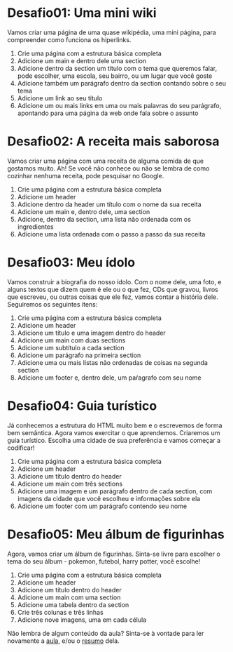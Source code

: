 <!-- Aula 04 - HTML Semântico -->

# Desafio01: Uma mini wiki

Vamos criar uma página de uma quase wikipédia, uma mini página, para compreender como funciona os hiperlinks.

1. Crie uma página com a estrutura básica completa
2. Adicione um main e dentro dele uma section
3. Adicione dentro da section um título com o tema que queremos falar, pode escolher, uma escola, seu bairro, ou um lugar que você goste
4. Adicione também um parágrafo dentro da section contando sobre o seu tema
5. Adicione um link ao seu título
6. Adicione um ou mais links em uma ou mais palavras do seu parágrafo, apontando para uma página da web onde fala sobre o assunto

# Desafio02: A receita mais saborosa

Vamos criar uma página com uma receita de alguma comida de que gostamos muito.
Ah! Se você não conhece ou não se lembra de como cozinhar nenhuma receita, pode pesquisar no Google.

1. Crie uma página com a estrutura básica completa
2. Adicione um header
3. Adicione dentro da header um título com o nome da sua receita
4. Adicione um main e, dentro dele, uma section
5. Adicione, dentro da section, uma lista não ordenada com os ingredientes
6. Adicione uma lista ordenada com o passo a passo da sua receita

# Desafio03: Meu ídolo

Vamos construir a biografia do nosso ídolo. Com o nome dele, uma foto, e alguns textos que dizem quem é ele ou o que fez, CDs que gravou, livros que escreveu, ou outras coisas que ele fez, vamos contar a história dele. Seguiremos os seguintes itens:

1. Crie uma página com a estrutura básica completa
2. Adicione um header
3. Adicione um título e uma imagem dentro do header
4. Adicione um main com duas sections
5. Adicione um subtítulo a cada section
6. Adicione um parágrafo na primeira section
7. Adicione uma ou mais listas não ordenadas de coisas na segunda section
8. Adicione um footer e, dentro dele, um paŕagrafo com seu nome

# Desafio04: Guia turístico

Já conhecemos a estrutura do HTML muito bem e o escrevemos de forma bem semântica. Agora vamos exercitar o que aprendemos. Criaremos um guia turístico. Escolha uma cidade de sua preferência e vamos começar a codificar!

1. Crie uma página com a estrutura básica completa
2. Adicione um header
3. Adicione um título dentro do header
4. Adicione um main com três sections
5. Adicione uma imagem e um parágrafo dentro de cada section, com imagens da cidade que você escolheu e informações sobre ela
6. Adicione um footer com um parágrafo contendo seu nome

# Desafio05: Meu álbum de figurinhas

Agora, vamos criar um álbum de figurinhas. Sinta-se livre para escolher o tema do seu álbum - pokemon, futebol, harry potter, você escolhe!

1. Crie uma página com a estrutura básica completa
2. Adicione um header
3. Adicione um título dentro do header
4. Adicione um main com uma section
5. Adicione uma tabela dentro da section
6. Crie três colunas e três linhas
7. Adicione nove imagens, uma em cada célula

Não lembra de algum conteúdo da aula? Sinta-se à vontade para ler novamente a [aula](../aula04/aula.md), e/ou o [resumo](../aula04/resumo.md) dela.